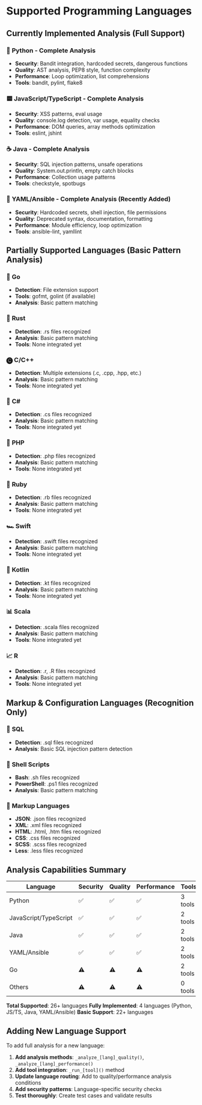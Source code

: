 # Supported Programming Languages

## Currently Implemented Analysis (Full Support)

### 🐍 **Python** - Complete Analysis
- **Security**: Bandit integration, hardcoded secrets, dangerous functions
- **Quality**: AST analysis, PEP8 style, function complexity
- **Performance**: Loop optimization, list comprehensions
- **Tools**: bandit, pylint, flake8

### 🟨 **JavaScript/TypeScript** - Complete Analysis  
- **Security**: XSS patterns, eval usage
- **Quality**: console.log detection, var usage, equality checks
- **Performance**: DOM queries, array methods optimization
- **Tools**: eslint, jshint

### ☕ **Java** - Complete Analysis
- **Security**: SQL injection patterns, unsafe operations
- **Quality**: System.out.println, empty catch blocks
- **Performance**: Collection usage patterns
- **Tools**: checkstyle, spotbugs

### 📄 **YAML/Ansible** - Complete Analysis (Recently Added)
- **Security**: Hardcoded secrets, shell injection, file permissions
- **Quality**: Deprecated syntax, documentation, formatting
- **Performance**: Module efficiency, loop optimization
- **Tools**: ansible-lint, yamllint

## Partially Supported Languages (Basic Pattern Analysis)

### 🔧 **Go**
- **Detection**: File extension support
- **Tools**: gofmt, golint (if available)
- **Analysis**: Basic pattern matching

### 🦀 **Rust** 
- **Detection**: .rs files recognized
- **Analysis**: Basic pattern matching
- **Tools**: None integrated yet

### 🅒 **C/C++**
- **Detection**: Multiple extensions (.c, .cpp, .hpp, etc.)
- **Analysis**: Basic pattern matching
- **Tools**: None integrated yet

### 🔷 **C#**
- **Detection**: .cs files recognized  
- **Analysis**: Basic pattern matching
- **Tools**: None integrated yet

### 🐘 **PHP**
- **Detection**: .php files recognized
- **Analysis**: Basic pattern matching
- **Tools**: None integrated yet

### 💎 **Ruby**
- **Detection**: .rb files recognized
- **Analysis**: Basic pattern matching
- **Tools**: None integrated yet

### 🏎️ **Swift**
- **Detection**: .swift files recognized
- **Analysis**: Basic pattern matching
- **Tools**: None integrated yet

### 🎯 **Kotlin**
- **Detection**: .kt files recognized
- **Analysis**: Basic pattern matching
- **Tools**: None integrated yet

### 📊 **Scala**
- **Detection**: .scala files recognized
- **Analysis**: Basic pattern matching
- **Tools**: None integrated yet

### 📈 **R**
- **Detection**: .r, .R files recognized
- **Analysis**: Basic pattern matching
- **Tools**: None integrated yet

## Markup & Configuration Languages (Recognition Only)

### 💾 **SQL**
- **Detection**: .sql files recognized
- **Analysis**: Basic SQL injection pattern detection

### 🐚 **Shell Scripts**
- **Bash**: .sh files recognized
- **PowerShell**: .ps1 files recognized
- **Analysis**: Basic pattern matching

### 📝 **Markup Languages**
- **JSON**: .json files recognized
- **XML**: .xml files recognized  
- **HTML**: .html, .htm files recognized
- **CSS**: .css files recognized
- **SCSS**: .scss files recognized
- **Less**: .less files recognized

## Analysis Capabilities Summary

| Language | Security | Quality | Performance | Tools | Status |
|----------|----------|---------|-------------|-------|---------|
| Python | ✅ | ✅ | ✅ | 3 tools | Complete |
| JavaScript/TypeScript | ✅ | ✅ | ✅ | 2 tools | Complete |
| Java | ✅ | ✅ | ✅ | 2 tools | Complete |
| YAML/Ansible | ✅ | ✅ | ✅ | 2 tools | Complete |
| Go | ⚠️ | ⚠️ | ⚠️ | 2 tools | Basic |
| Others | ⚠️ | ⚠️ | ⚠️ | 0 tools | Recognition |

**Total Supported**: 26+ languages
**Fully Implemented**: 4 languages (Python, JS/TS, Java, YAML/Ansible)
**Basic Support**: 22+ languages

## Adding New Language Support

To add full analysis for a new language:

1. **Add analysis methods**: `_analyze_[lang]_quality()`, `_analyze_[lang]_performance()`
2. **Add tool integration**: `_run_[tool]()` method
3. **Update language routing**: Add to quality/performance analysis conditions
4. **Add security patterns**: Language-specific security checks
5. **Test thoroughly**: Create test cases and validate results
